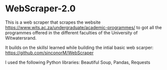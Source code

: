 # WebScraper-2.0

This is a web scraper that scrapes the website https://www.wits.ac.za/undergraduate/academic-programmes/ to got all the programmes offered in the different faculties of the University of Witwatersrand.

It builds on the skillsI learned while building the intial basic web scarper: https://github.com/sinconorM/WebScraper

I used the following Python libraries:
Beautiful Soup,
Pandas,
Requests
